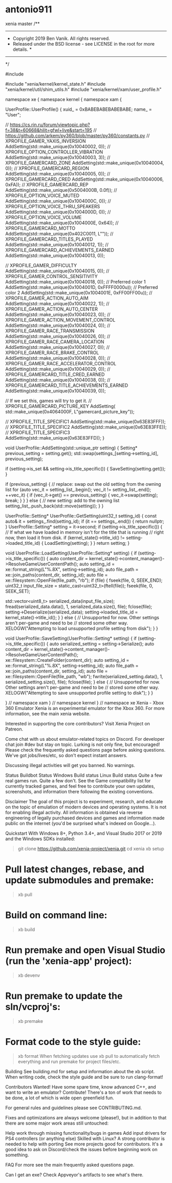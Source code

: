 # antonio911
xenia master
/**
******************************************************************************
* Copyright 2019 Ben Vanik. All rights reserved.
 * Released under the BSD license - see LICENSE in the root for more details. *
 ******************************************************************************
  */
  
  #include <sstream>
  
  #include "xenia/kernel/kernel_state.h"
  #include "xenia/kernel/util/shim_utils.h"
  #include "xenia/kernel/xam/user_profile.h"
  
  namespace xe {
  namespace kernel {
  namespace xam {
  
UserProfile::UserProfile() {
xuid_ = 0xBABEBABEBABEBABE;
 name_ = "User";

// https://cs.rin.ru/forum/viewtopic.php?f=38&t=60668&hilit=gfwl+live&start=195
  // https://github.com/arkem/py360/blob/master/py360/constants.py
  // XPROFILE_GAMER_YAXIS_INVERSION
  AddSetting(std::make_unique<Int32Setting>(0x10040002, 0));
  // XPROFILE_OPTION_CONTROLLER_VIBRATION
  AddSetting(std::make_unique<Int32Setting>(0x10040003, 3));
  // XPROFILE_GAMERCARD_ZONE
  AddSetting(std::make_unique<Int32Setting>(0x10040004, 0));
  // XPROFILE_GAMERCARD_REGION
  AddSetting(std::make_unique<Int32Setting>(0x10040005, 0));
  // XPROFILE_GAMERCARD_CRED
  AddSetting(std::make_unique<Int32Setting>(0x10040006, 0xFA));
  // XPROFILE_GAMERCARD_REP
  AddSetting(std::make_unique<FloatSetting>(0x5004000B, 0.0f));
  // XPROFILE_OPTION_VOICE_MUTED
  AddSetting(std::make_unique<Int32Setting>(0x1004000C, 0));
  // XPROFILE_OPTION_VOICE_THRU_SPEAKERS
  AddSetting(std::make_unique<Int32Setting>(0x1004000D, 0));
  // XPROFILE_OPTION_VOICE_VOLUME
  AddSetting(std::make_unique<Int32Setting>(0x1004000E, 0x64));
  // XPROFILE_GAMERCARD_MOTTO
  AddSetting(std::make_unique<UnicodeSetting>(0x402C0011, L""));
  // XPROFILE_GAMERCARD_TITLES_PLAYED
  AddSetting(std::make_unique<Int32Setting>(0x10040012, 1));
  // XPROFILE_GAMERCARD_ACHIEVEMENTS_EARNED
  AddSetting(std::make_unique<Int32Setting>(0x10040013, 0));
  
  // XPROFILE_GAMER_DIFFICULTY
  AddSetting(std::make_unique<Int32Setting>(0x10040015, 0));
  // XPROFILE_GAMER_CONTROL_SENSITIVITY
  AddSetting(std::make_unique<Int32Setting>(0x10040018, 0));
  // Preferred color 1
  AddSetting(std::make_unique<Int32Setting>(0x1004001D, 0xFFFF0000u));
  // Preferred color 2
  AddSetting(std::make_unique<Int32Setting>(0x1004001E, 0xFF00FF00u));
  // XPROFILE_GAMER_ACTION_AUTO_AIM
  AddSetting(std::make_unique<Int32Setting>(0x10040022, 1));
  // XPROFILE_GAMER_ACTION_AUTO_CENTER
  AddSetting(std::make_unique<Int32Setting>(0x10040023, 0));
  // XPROFILE_GAMER_ACTION_MOVEMENT_CONTROL
  AddSetting(std::make_unique<Int32Setting>(0x10040024, 0));
  // XPROFILE_GAMER_RACE_TRANSMISSION
  AddSetting(std::make_unique<Int32Setting>(0x10040026, 0));
  // XPROFILE_GAMER_RACE_CAMERA_LOCATION
  AddSetting(std::make_unique<Int32Setting>(0x10040027, 0));
  // XPROFILE_GAMER_RACE_BRAKE_CONTROL
  AddSetting(std::make_unique<Int32Setting>(0x10040028, 0));
  // XPROFILE_GAMER_RACE_ACCELERATOR_CONTROL
  AddSetting(std::make_unique<Int32Setting>(0x10040029, 0));
  // XPROFILE_GAMERCARD_TITLE_CRED_EARNED
  AddSetting(std::make_unique<Int32Setting>(0x10040038, 0));
  // XPROFILE_GAMERCARD_TITLE_ACHIEVEMENTS_EARNED
  AddSetting(std::make_unique<Int32Setting>(0x10040039, 0));

// If we set this, games will try to get it.
  // XPROFILE_GAMERCARD_PICTURE_KEY
  AddSetting(
      std::make_unique<UnicodeSetting>(0x4064000F, L"gamercard_picture_key"));

// XPROFILE_TITLE_SPECIFIC1
  AddSetting(std::make_unique<BinarySetting>(0x63E83FFF));
  // XPROFILE_TITLE_SPECIFIC2
  AddSetting(std::make_unique<BinarySetting>(0x63E83FFE));
  // XPROFILE_TITLE_SPECIFIC3
  AddSetting(std::make_unique<BinarySetting>(0x63E83FFD));
}

void UserProfile::AddSetting(std::unique_ptr<Setting> setting) {
  Setting* previous_setting = setting.get();
  std::swap(settings_[setting->setting_id], previous_setting);

if (setting->is_set && setting->is_title_specific()) {
    SaveSetting(setting.get());
  }

if (previous_setting) {
    // replace: swap out the old setting from the owning list
    for (auto vec_it = setting_list_.begin(); vec_it != setting_list_.end();
         ++vec_it) {
      if (vec_it->get() == previous_setting) {
        vec_it->swap(setting);
        break;
      }
    }
  } else {
    // new setting: add to the owning list
    setting_list_.push_back(std::move(setting));
  }
}

UserProfile::Setting* UserProfile::GetSetting(uint32_t setting_id) {
  const auto& it = settings_.find(setting_id);
  if (it == settings_.end()) {
    return nullptr;
  }
  UserProfile::Setting* setting = it->second;
  if (setting->is_title_specific()) {
    // If what we have loaded in memory isn't for the title that is running
    // right now, then load it from disk.
    if (kernel_state()->title_id() != setting->loaded_title_id) {
      LoadSetting(setting);
    }
  }
  return setting;
}

void UserProfile::LoadSetting(UserProfile::Setting* setting) {
  if (setting->is_title_specific()) {
    auto content_dir =
        kernel_state()->content_manager()->ResolveGameUserContentPath();
    auto setting_id = xe::format_string(L"%.8X", setting->setting_id);
    auto file_path = xe::join_paths(content_dir, setting_id);
    auto file = xe::filesystem::OpenFile(file_path, "rb");
    if (file) {
      fseek(file, 0, SEEK_END);
      uint32_t input_file_size = static_cast<uint32_t>(ftell(file));
      fseek(file, 0, SEEK_SET);

 std::vector<uint8_t> serialized_data(input_file_size);
      fread(serialized_data.data(), 1, serialized_data.size(), file);
      fclose(file);
      setting->Deserialize(serialized_data);
      setting->loaded_title_id = kernel_state()->title_id();
    }
  } else {
    // Unsupported for now.  Other settings aren't per-game and need to be
    // stored some other way.
    XELOGW("Attempting to load unsupported profile setting from disk");
  }
}

void UserProfile::SaveSetting(UserProfile::Setting* setting) {
  if (setting->is_title_specific()) {
    auto serialized_setting = setting->Serialize();
    auto content_dir =
        kernel_state()->content_manager()->ResolveGameUserContentPath();
    xe::filesystem::CreateFolder(content_dir);
    auto setting_id = xe::format_string(L"%.8X", setting->setting_id);
    auto file_path = xe::join_paths(content_dir, setting_id);
    auto file = xe::filesystem::OpenFile(file_path, "wb");
    fwrite(serialized_setting.data(), 1, serialized_setting.size(), file);
    fclose(file);
  } else {
    // Unsupported for now.  Other settings aren't per-game and need to be
    // stored some other way.
    XELOGW("Attempting to save unsupported profile setting to disk");
  }
}

}  // namespace xam
}  // namespace kernel
}  // namespace xe
Xenia - Xbox 360 Emulator
Xenia is an experimental emulator for the Xbox 360. For more information, see the main xenia website.

Interested in supporting the core contributors? Visit Xenia Project on Patreon.

Come chat with us about emulator-related topics on Discord. For developer chat join #dev but stay on topic. Lurking is not only fine, but encouraged! Please check the frequently asked questions page before asking questions. We've got jobs/lives/etc, so don't expect instant answers.

Discussing illegal activities will get you banned. No warnings.

Status
Buildbot	Status
Windows	Build status
Linux	Build status
Quite a few real games run. Quite a few don't. See the Game compatibility list for currently tracked games, and feel free to contribute your own updates, screenshots, and information there following the existing conventions.

Disclaimer
The goal of this project is to experiment, research, and educate on the topic of emulation of modern devices and operating systems. It is not for enabling illegal activity. All information is obtained via reverse engineering of legally purchased devices and games and information made public on the internet (you'd be surprised what's indexed on Google...).

Quickstart
With Windows 8+, Python 3.4+, and Visual Studio 2017 or 2019 and the Windows SDKs installed:

> git clone https://github.com/xenia-project/xenia.git
> cd xenia
> xb setup

# Pull latest changes, rebase, and update submodules and premake:
> xb pull

# Build on command line:
> xb build

# Run premake and open Visual Studio (run the 'xenia-app' project):
> xb devenv

# Run premake to update the sln/vcproj's:
> xb premake

# Format code to the style guide:
> xb format
When fetching updates use xb pull to automatically fetch everything and run premake for project files/etc.

Building
See building.md for setup and information about the xb script. When writing code, check the style guide and be sure to run clang-format!

Contributors Wanted!
Have some spare time, know advanced C++, and want to write an emulator? Contribute! There's a ton of work that needs to be done, a lot of which is wide open greenfield fun.

For general rules and guidelines please see CONTRIBUTING.md.

Fixes and optimizations are always welcome (please!), but in addition to that there are some major work areas still untouched:

Help work through missing functionality/bugs in games
Add input drivers for PS4 controllers (or anything else)
Skilled with Linux? A strong contributor is needed to help with porting
See more projects good for contributors. It's a good idea to ask on Discord/check the issues before beginning work on something.

FAQ
For more see the main frequently asked questions page.

Can I get an exe?
Check Appveyor's artifacts to see what's there.






























